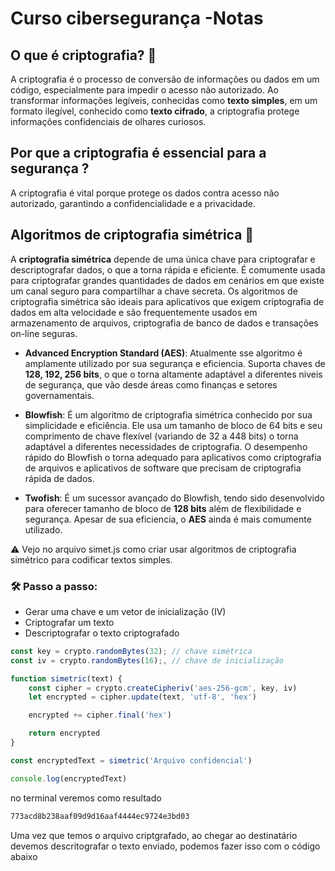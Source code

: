 # Curso cibersegurança -Notas

## O que é criptografia? 🔐

A criptografia é o processo de conversão de informações ou dados em um código, especialmente para impedir o acesso não autorizado. Ao transformar informações legíveis, conhecidas como **texto simples**, em um formato ilegível, conhecido como **texto cifrado**, a criptografia protege informações confidenciais de olhares curiosos.

## Por que a criptografia é essencial para a segurança ?

A criptografia é vital porque protege os dados contra acesso não autorizado, garantindo a confidencialidade e a privacidade.

## Algoritmos de criptografia simétrica 🔎

A **criptografia simétrica** depende de uma única chave para criptografar e descriptografar dados, o que a torna rápida e eficiente. É comumente usada para criptografar grandes quantidades de dados em cenários em que existe um canal seguro para compartilhar a chave secreta. Os algoritmos de criptografia simétrica são ideais para aplicativos que exigem criptografia de dados em alta velocidade e são frequentemente usados em armazenamento de arquivos, criptografia de banco de dados e transações on-line seguras.

- **Advanced Encryption Standard (AES)**: Atualmente sse algoritmo é amplamente utilizado por sua segurança e eficiencia. Suporta chaves de **128, 192, 256 bits**, o que o torna altamente adaptável a diferentes niveis de segurança, que vão desde áreas como finanças e setores governamentais.

* **Blowfish**: É um algoritmo de criptografia simétrica conhecido por sua simplicidade e eficiência. Ele usa um tamanho de bloco de 64 bits e seu comprimento de chave flexível (variando de 32 a 448 bits) o torna adaptável a diferentes necessidades de criptografia. O desempenho rápido do Blowfish o torna adequado para aplicativos como criptografia de arquivos e aplicativos de software que precisam de criptografia rápida de dados.

* **Twofish**: É um sucessor avançado do Blowfish, tendo sido desenvolvido para oferecer tamanho de bloco de **128 bits** além de flexibilidade e segurança. Apesar de sua eficiencia, o **AES** ainda é mais comumente utilizado.

⚠️ Vejo no arquivo simet.js como criar usar algoritmos de criptografia simétrico para codificar textos simples.

### 🛠️ Passo a passo:

- Gerar uma chave e um vetor de inicialização (IV)
- Criptografar um texto
- Descriptografar o texto criptografado

```javascript
const key = crypto.randomBytes(32); // chave simétrica
const iv = crypto.randomBytes(16);, // chave de inicialização

function simetric(text) {
    const cipher = crypto.createCipheriv('aes-256-gcm', key, iv)
    let encrypted = cipher.update(text, 'utf-8', 'hex')

    encrypted += cipher.final('hex')

    return encrypted
}

const encryptedText = simetric('Arquivo confidencial')

console.log(encryptedText)

```

no terminal veremos como resultado

```bash
773acd8b238aaf09d9d16aaf4444ec9724e3bd03
```

Uma vez que temos o arquivo criptgrafado, ao chegar ao destinatário devemos descritografar o texto enviado, podemos fazer isso com o código abaixo

```javascript

```
